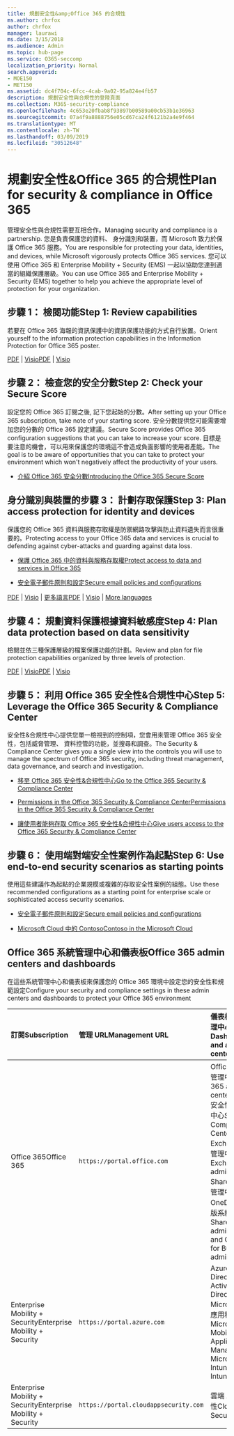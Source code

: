 ```yaml
---
title: 規劃安全性&amp;Office 365 的合規性
ms.author: chrfox
author: chrfox
manager: laurawi
ms.date: 3/15/2018
ms.audience: Admin
ms.topic: hub-page
ms.service: O365-seccomp
localization_priority: Normal
search.appverid:
- MOE150
- MET150
ms.assetid: dc4f704c-6fcc-4cab-9a02-95a824e4fb57
description: 規劃安全性與合規性的登陸頁面
ms.collection: M365-security-compliance
ms.openlocfilehash: 4c653e20fbab8f93897b00589a00cb53b1e36963
ms.sourcegitcommit: 07a4f9a8888756e05cd67ca24f6121b2a4e9f464
ms.translationtype: MT
ms.contentlocale: zh-TW
ms.lasthandoff: 03/09/2019
ms.locfileid: "30512648"
---
```

# <a name="plan-for-security-amp-compliance-in-office-365"></a><span data-ttu-id="62957-103">規劃安全性&amp;Office 365 的合規性</span><span class="sxs-lookup"><span data-stu-id="62957-103">Plan for security &amp; compliance in Office 365</span></span>

<span data-ttu-id="62957-104">管理安全性與合規性需要互相合作。</span><span class="sxs-lookup"><span data-stu-id="62957-104">Managing security and compliance is a partnership.</span></span> <span data-ttu-id="62957-105">您是負責保護您的資料、 身分識別和裝置，而 Microsoft 致力於保護 Office 365 服務。</span><span class="sxs-lookup"><span data-stu-id="62957-105">You are responsible for protecting your data, identities, and devices, while Microsoft vigorously protects Office 365 services.</span></span> <span data-ttu-id="62957-106">您可以使用 Office 365 和 Enterprise Mobility + Security (EMS) 一起以協助您達到適當的組織保護層級。</span><span class="sxs-lookup"><span data-stu-id="62957-106">You can use Office 365 and Enterprise Mobility + Security (EMS) together to help you achieve the appropriate level of protection for your organization.</span></span>
  
## <a name="step-1-review-capabilities"></a><span data-ttu-id="62957-107">步驟 1： 檢閱功能</span><span class="sxs-lookup"><span data-stu-id="62957-107">Step 1: Review capabilities</span></span>

<span data-ttu-id="62957-108">若要在 Office 365 海報的資訊保護中的資訊保護功能的方式自行放置。</span><span class="sxs-lookup"><span data-stu-id="62957-108">Orient yourself to the information protection capabilities in the Information Protection for Office 365 poster.</span></span> 
  
<span data-ttu-id="62957-109">[PDF](https://download.microsoft.com/download/2/3/D/23D91386-8349-4F7A-9470-FD5AED861F16/MSFT_cloud_architecture_informationprotection.pdf) | [Visio](https://download.microsoft.com/download/2/3/D/23D91386-8349-4F7A-9470-FD5AED861F16/MSFT_cloud_architecture_informationprotection.vsd)</span><span class="sxs-lookup"><span data-stu-id="62957-109">[PDF](https://download.microsoft.com/download/2/3/D/23D91386-8349-4F7A-9470-FD5AED861F16/MSFT_cloud_architecture_informationprotection.pdf) | [Visio](https://download.microsoft.com/download/2/3/D/23D91386-8349-4F7A-9470-FD5AED861F16/MSFT_cloud_architecture_informationprotection.vsd)</span></span>
  
## <a name="step-2-check-your-secure-score"></a><span data-ttu-id="62957-110">步驟 2： 檢查您的安全分數</span><span class="sxs-lookup"><span data-stu-id="62957-110">Step 2: Check your Secure Score</span></span>

<span data-ttu-id="62957-111">設定您的 Office 365 訂閱之後, 記下您起始的分數。</span><span class="sxs-lookup"><span data-stu-id="62957-111">After setting up your Office 365 subscription, take note of your starting score.</span></span> <span data-ttu-id="62957-112">安全分數提供您可能需要增加您的分數的 Office 365 設定建議。</span><span class="sxs-lookup"><span data-stu-id="62957-112">Secure Score provides Office 365 configuration suggestions that you can take to increase your score.</span></span> <span data-ttu-id="62957-113">目標是要注意的機會，可以用來保護您的環境這不會造成負面影響的使用者產能。</span><span class="sxs-lookup"><span data-stu-id="62957-113">The goal is to be aware of opportunities that you can take to protect your environment which won't negatively affect the productivity of your users.</span></span>
  
- [<span data-ttu-id="62957-114">介紹 Office 365 安全分數</span><span class="sxs-lookup"><span data-stu-id="62957-114">Introducing the Office 365 Secure Score</span></span>](office-365-secure-score.md)
    
## <a name="step-3-plan-access-protection-for-identity-and-devices"></a><span data-ttu-id="62957-115">身分識別與裝置的步驟 3： 計劃存取保護</span><span class="sxs-lookup"><span data-stu-id="62957-115">Step 3: Plan access protection for identity and devices</span></span>

<span data-ttu-id="62957-116">保護您的 Office 365 資料與服務存取權是防禦網路攻擊與防止資料遺失而言很重要的。</span><span class="sxs-lookup"><span data-stu-id="62957-116">Protecting access to your Office 365 data and services is crucial to defending against cyber-attacks and guarding against data loss.</span></span>
  
- [<span data-ttu-id="62957-117">保護 Office 365 中的資料與服務存取權</span><span class="sxs-lookup"><span data-stu-id="62957-117">Protect access to data and services in Office 365</span></span>](protect-access-to-data-and-services.md)
    
- [<span data-ttu-id="62957-118">安全電子郵件原則和設定</span><span class="sxs-lookup"><span data-stu-id="62957-118">Secure email policies and configurations</span></span>](https://docs.microsoft.com/microsoft-365/enterprise/secure-email-recommended-policies)
    
<span data-ttu-id="62957-119">[PDF](https://go.microsoft.com/fwlink/p/?linkid=841656) | [Visio](https://go.microsoft.com/fwlink/p/?linkid=841657) | [更多語言](https://www.microsoft.com/download/details.aspx?id=55032)</span><span class="sxs-lookup"><span data-stu-id="62957-119">[PDF](https://go.microsoft.com/fwlink/p/?linkid=841656) | [Visio](https://go.microsoft.com/fwlink/p/?linkid=841657) | [More languages](https://www.microsoft.com/download/details.aspx?id=55032)</span></span>
  
## <a name="step-4-plan-data-protection-based-on-data-sensitivity"></a><span data-ttu-id="62957-120">步驟 4： 規劃資料保護根據資料敏感度</span><span class="sxs-lookup"><span data-stu-id="62957-120">Step 4: Plan data protection based on data sensitivity</span></span>

<span data-ttu-id="62957-121">檢閱並依三種保護層級的檔案保護功能的計劃。</span><span class="sxs-lookup"><span data-stu-id="62957-121">Review and plan for file protection capabilities organized by three levels of protection.</span></span>
  
<span data-ttu-id="62957-122">[PDF](http://download.microsoft.com/download/7/8/9/789645A5-BD10-4541-BC33-F8D1EFF5E911/MSFT_cloud_architecture_O365%20file%20protection.pdf) | [Visio](http://download.microsoft.com/download/7/8/9/789645A5-BD10-4541-BC33-F8D1EFF5E911/MSFT_cloud_architecture_O365%20file%20protection.vsdx)</span><span class="sxs-lookup"><span data-stu-id="62957-122">[PDF](http://download.microsoft.com/download/7/8/9/789645A5-BD10-4541-BC33-F8D1EFF5E911/MSFT_cloud_architecture_O365%20file%20protection.pdf) | [Visio](http://download.microsoft.com/download/7/8/9/789645A5-BD10-4541-BC33-F8D1EFF5E911/MSFT_cloud_architecture_O365%20file%20protection.vsdx)</span></span>
  
## <a name="step-5-leverage-the-office-365-security-amp-compliance-center"></a><span data-ttu-id="62957-123">步驟 5： 利用 Office 365 安全性&amp;合規性中心</span><span class="sxs-lookup"><span data-stu-id="62957-123">Step 5: Leverage the Office 365 Security &amp; Compliance Center</span></span>

<span data-ttu-id="62957-124">安全性&amp;合規性中心提供您單一檢視到的控制項，您會用來管理 Office 365 安全性，包括威脅管理、 資料控管的功能，並搜尋和調查。</span><span class="sxs-lookup"><span data-stu-id="62957-124">The Security &amp; Compliance Center gives you a single view into the controls you will use to manage the spectrum of Office 365 security, including threat management, data governance, and search and investigation.</span></span> 
  
- [<span data-ttu-id="62957-125">移至 Office 365 安全性&amp;合規性中心</span><span class="sxs-lookup"><span data-stu-id="62957-125">Go to the Office 365 Security &amp; Compliance Center</span></span>](go-to-the-securitycompliance-center.md)
    
- [<span data-ttu-id="62957-126">Permissions in the Office 365 Security &amp; Compliance Center</span><span class="sxs-lookup"><span data-stu-id="62957-126">Permissions in the Office 365 Security &amp; Compliance Center</span></span>](permissions-in-the-security-and-compliance-center.md)
    
- [<span data-ttu-id="62957-127">讓使用者能夠存取 Office 365 安全性&amp;合規性中心</span><span class="sxs-lookup"><span data-stu-id="62957-127">Give users access to the Office 365 Security &amp; Compliance Center</span></span>](grant-access-to-the-security-and-compliance-center.md)
    
## <a name="step-6-use-end-to-end-security-scenarios-as-starting-points"></a><span data-ttu-id="62957-128">步驟 6： 使用端對端安全性案例作為起點</span><span class="sxs-lookup"><span data-stu-id="62957-128">Step 6: Use end-to-end security scenarios as starting points</span></span>

<span data-ttu-id="62957-129">使用這些建議作為起點的企業規模或複雜的存取安全性案例的組態。</span><span class="sxs-lookup"><span data-stu-id="62957-129">Use these recommended configurations as a starting point for enterprise scale or sophisticated access security scenarios.</span></span>
  
- [<span data-ttu-id="62957-130">安全電子郵件原則和設定</span><span class="sxs-lookup"><span data-stu-id="62957-130">Secure email policies and configurations</span></span>](https://docs.microsoft.com/microsoft-365/enterprise/secure-email-recommended-policies)
    
- [<span data-ttu-id="62957-131">Microsoft Cloud 中的 Contoso</span><span class="sxs-lookup"><span data-stu-id="62957-131">Contoso in the Microsoft Cloud</span></span>](http://aka.ms/cloudarchcontoso)
    
## <a name="office-365-admin-centers-and-dashboards"></a><span data-ttu-id="62957-132">Office 365 系統管理中心和儀表板</span><span class="sxs-lookup"><span data-stu-id="62957-132">Office 365 admin centers and dashboards</span></span>

<span data-ttu-id="62957-133">在這些系統管理中心和儀表板來保護您的 Office 365 環境中設定您的安全性和規範設定</span><span class="sxs-lookup"><span data-stu-id="62957-133">Configure your security and compliance settings in these admin centers and dashboards to protect your Office 365 environment</span></span>
  
|<span data-ttu-id="62957-134">**訂閱**</span><span class="sxs-lookup"><span data-stu-id="62957-134">**Subscription**</span></span>|<span data-ttu-id="62957-135">**管理 URL**</span><span class="sxs-lookup"><span data-stu-id="62957-135">**Management URL**</span></span>|<span data-ttu-id="62957-136">**儀表板和系統管理中心**</span><span class="sxs-lookup"><span data-stu-id="62957-136">**Dashboards and admin centers**</span></span>|
|:-----|:-----|:-----|
|<span data-ttu-id="62957-137">Office 365</span><span class="sxs-lookup"><span data-stu-id="62957-137">Office 365</span></span>  <br/> |`https://portal.office.com`  <br/> | <span data-ttu-id="62957-138">Office 365 系統管理中心</span><span class="sxs-lookup"><span data-stu-id="62957-138">Office 365 admin center</span></span>  <br/>  <span data-ttu-id="62957-139">安全性&amp;合規性中心</span><span class="sxs-lookup"><span data-stu-id="62957-139">Security &amp; Compliance Center</span></span>  <br/>  <span data-ttu-id="62957-140">Exchange 系統管理中心</span><span class="sxs-lookup"><span data-stu-id="62957-140">Exchange admin center</span></span>  <br/>  <span data-ttu-id="62957-141">SharePoint 系統管理中心和 OneDrive 商務版系統管理中心</span><span class="sxs-lookup"><span data-stu-id="62957-141">SharePoint admin center and OneDrive for Business admin center</span></span>  <br/> |
|<span data-ttu-id="62957-142">Enterprise Mobility + Security</span><span class="sxs-lookup"><span data-stu-id="62957-142">Enterprise Mobility + Security</span></span>  <br/> |`https://portal.azure.com`  <br/> | <span data-ttu-id="62957-143">Azure Active Directory</span><span class="sxs-lookup"><span data-stu-id="62957-143">Azure Active Directory</span></span>  <br/>  <span data-ttu-id="62957-144">Microsoft 行動應用程式管理</span><span class="sxs-lookup"><span data-stu-id="62957-144">Microsoft Mobile Application Management</span></span>  <br/>  <span data-ttu-id="62957-145">Microsoft Intune</span><span class="sxs-lookup"><span data-stu-id="62957-145">Microsoft Intune</span></span>  <br/> |
|<span data-ttu-id="62957-146">Enterprise Mobility + Security</span><span class="sxs-lookup"><span data-stu-id="62957-146">Enterprise Mobility + Security</span></span>  <br/> |`https://portal.cloudappsecurity.com`  <br/> | <span data-ttu-id="62957-147">雲端 App 安全性</span><span class="sxs-lookup"><span data-stu-id="62957-147">Cloud App Security</span></span>  <br/> |
   

